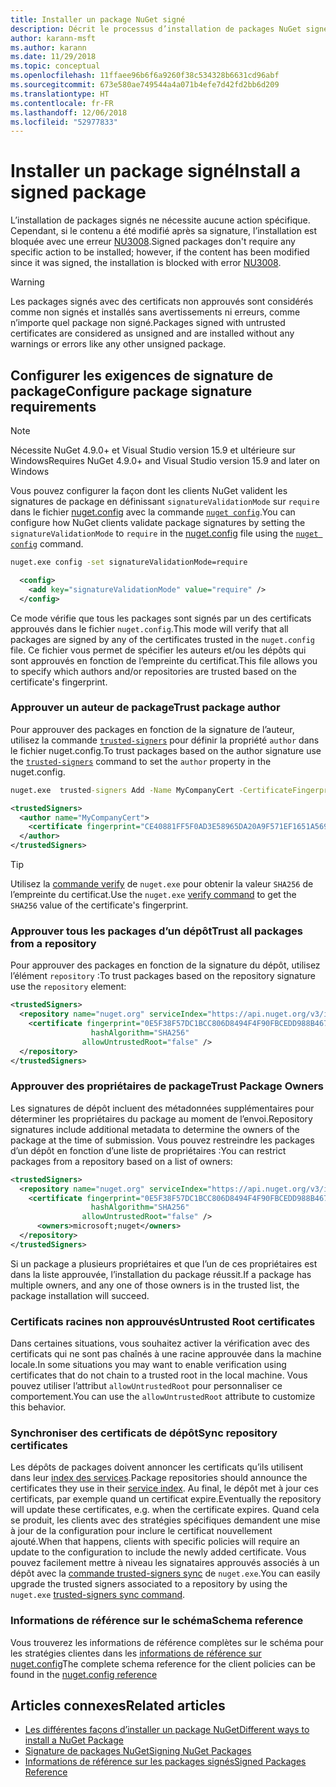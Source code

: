 ```yaml
---
title: Installer un package NuGet signé
description: Décrit le processus d’installation de packages NuGet signés et de configuration des paramètres d’approbation des signatures de package.
author: karann-msft
ms.author: karann
ms.date: 11/29/2018
ms.topic: conceptual
ms.openlocfilehash: 11ffaee96b6f6a9260f38c534328b6631cd96abf
ms.sourcegitcommit: 673e580ae749544a4a071b4efe7d42fd2bb6d209
ms.translationtype: HT
ms.contentlocale: fr-FR
ms.lasthandoff: 12/06/2018
ms.locfileid: "52977833"
---
```

# <a name="install-a-signed-package"></a><span data-ttu-id="5fa47-103">Installer un package signé</span><span class="sxs-lookup"><span data-stu-id="5fa47-103">Install a signed package</span></span>

<span data-ttu-id="5fa47-104">L’installation de packages signés ne nécessite aucune action spécifique. Cependant, si le contenu a été modifié après sa signature, l’installation est bloquée avec une erreur [NU3008](../reference/errors-and-warnings/NU3008.md).</span><span class="sxs-lookup"><span data-stu-id="5fa47-104">Signed packages don't require any specific action to be installed; however, if the content has been modified since it was signed, the installation is blocked with error [NU3008](../reference/errors-and-warnings/NU3008.md).</span></span>

> [!Warning]
> <span data-ttu-id="5fa47-105">Les packages signés avec des certificats non approuvés sont considérés comme non signés et installés sans avertissements ni erreurs, comme n’importe quel package non signé.</span><span class="sxs-lookup"><span data-stu-id="5fa47-105">Packages signed with untrusted certificates are considered as unsigned and are installed without any warnings or errors like any other unsigned package.</span></span>

## <a name="configure-package-signature-requirements"></a><span data-ttu-id="5fa47-106">Configurer les exigences de signature de package</span><span class="sxs-lookup"><span data-stu-id="5fa47-106">Configure package signature requirements</span></span>

> [!Note]
> <span data-ttu-id="5fa47-107">Nécessite NuGet 4.9.0+ et Visual Studio version 15.9 et ultérieure sur Windows</span><span class="sxs-lookup"><span data-stu-id="5fa47-107">Requires NuGet 4.9.0+ and Visual Studio version 15.9 and later on Windows</span></span>

<span data-ttu-id="5fa47-108">Vous pouvez configurer la façon dont les clients NuGet valident les signatures de package en définissant `signatureValidationMode` sur `require` dans le fichier [nuget.config](../reference/nuget-config-file) avec la commande [`nuget config`](../tools/cli-ref-config).</span><span class="sxs-lookup"><span data-stu-id="5fa47-108">You can configure how NuGet clients validate package signatures by setting the `signatureValidationMode` to `require` in the [nuget.config](../reference/nuget-config-file) file using the [`nuget config`](../tools/cli-ref-config) command.</span></span>

```cmd
nuget.exe config -set signatureValidationMode=require
```

```xml
  <config>
    <add key="signatureValidationMode" value="require" />
  </config>
```

<span data-ttu-id="5fa47-109">Ce mode vérifie que tous les packages sont signés par un des certificats approuvés dans le fichier `nuget.config`.</span><span class="sxs-lookup"><span data-stu-id="5fa47-109">This mode will verify that all packages are signed by any of the certificates trusted in the `nuget.config` file.</span></span> <span data-ttu-id="5fa47-110">Ce fichier vous permet de spécifier les auteurs et/ou les dépôts qui sont approuvés en fonction de l’empreinte du certificat.</span><span class="sxs-lookup"><span data-stu-id="5fa47-110">This file allows you to specify which authors and/or repositories are trusted based on the certificate's fingerprint.</span></span>

### <a name="trust-package-author"></a><span data-ttu-id="5fa47-111">Approuver un auteur de package</span><span class="sxs-lookup"><span data-stu-id="5fa47-111">Trust package author</span></span>

<span data-ttu-id="5fa47-112">Pour approuver des packages en fonction de la signature de l’auteur, utilisez la commande [`trusted-signers`](..tools/cli-ref-trusted-signers) pour définir la propriété `author` dans le fichier nuget.config.</span><span class="sxs-lookup"><span data-stu-id="5fa47-112">To trust packages based on the author signature use the [`trusted-signers`](..tools/cli-ref-trusted-signers) command to set the `author` property in the nuget.config.</span></span>

```cmd
nuget.exe  trusted-signers Add -Name MyCompanyCert -CertificateFingerprint CE40881FF5F0AD3E58965DA20A9F571EF1651A56933748E1BF1C99E537C4E039 -FingerprintAlgorithm SHA256
```

```xml
<trustedSigners>
  <author name="MyCompanyCert">
    <certificate fingerprint="CE40881FF5F0AD3E58965DA20A9F571EF1651A56933748E1BF1C99E537C4E039" hashAlgorithm="SHA256" allowUntrustedRoot="false" />
  </author>
</trustedSigners>
```

>[!TIP]
><span data-ttu-id="5fa47-113">Utilisez la [commande verify](https://docs.microsoft.com/en-us/nuget/tools/cli-ref-verify) de `nuget.exe` pour obtenir la valeur `SHA256` de l’empreinte du certificat.</span><span class="sxs-lookup"><span data-stu-id="5fa47-113">Use the `nuget.exe` [verify command](https://docs.microsoft.com/en-us/nuget/tools/cli-ref-verify) to get the `SHA256` value of the certificate's fingerprint.</span></span>


### <a name="trust-all-packages-from-a-repository"></a><span data-ttu-id="5fa47-114">Approuver tous les packages d’un dépôt</span><span class="sxs-lookup"><span data-stu-id="5fa47-114">Trust all packages from a repository</span></span>

<span data-ttu-id="5fa47-115">Pour approuver des packages en fonction de la signature du dépôt, utilisez l’élément `repository` :</span><span class="sxs-lookup"><span data-stu-id="5fa47-115">To trust packages based on the repository signature use the `repository` element:</span></span>

```xml
<trustedSigners>  
  <repository name="nuget.org" serviceIndex="https://api.nuget.org/v3/index.json">
    <certificate fingerprint="0E5F38F57DC1BCC806D8494F4F90FBCEDD988B4676070...." 
                  hashAlgorithm="SHA256" 
                allowUntrustedRoot="false" />
  </repository>
</trustedSigners>
```

### <a name="trust-package-owners"></a><span data-ttu-id="5fa47-116">Approuver des propriétaires de package</span><span class="sxs-lookup"><span data-stu-id="5fa47-116">Trust Package Owners</span></span>

<span data-ttu-id="5fa47-117">Les signatures de dépôt incluent des métadonnées supplémentaires pour déterminer les propriétaires du package au moment de l’envoi.</span><span class="sxs-lookup"><span data-stu-id="5fa47-117">Repository signatures include additional metadata to determine the owners of the package at the time of submission.</span></span> <span data-ttu-id="5fa47-118">Vous pouvez restreindre les packages d’un dépôt en fonction d’une liste de propriétaires :</span><span class="sxs-lookup"><span data-stu-id="5fa47-118">You can restrict packages from a repository based on a list of owners:</span></span>

```xml
<trustedSigners>  
  <repository name="nuget.org" serviceIndex="https://api.nuget.org/v3/index.json">
    <certificate fingerprint="0E5F38F57DC1BCC806D8494F4F90FBCEDD988B4676070...." 
                  hashAlgorithm="SHA256" 
                allowUntrustedRoot="false" />
      <owners>microsoft;nuget</owners>
  </repository>
</trustedSigners>
```

<span data-ttu-id="5fa47-119">Si un package a plusieurs propriétaires et que l’un de ces propriétaires est dans la liste approuvée, l’installation du package réussit.</span><span class="sxs-lookup"><span data-stu-id="5fa47-119">If a package has multiple owners, and any one of those owners is in the trusted list, the package installation will succeed.</span></span>

### <a name="untrusted-root-certificates"></a><span data-ttu-id="5fa47-120">Certificats racines non approuvés</span><span class="sxs-lookup"><span data-stu-id="5fa47-120">Untrusted Root certificates</span></span>

<span data-ttu-id="5fa47-121">Dans certaines situations, vous souhaitez activer la vérification avec des certificats qui ne sont pas chaînés à une racine approuvée dans la machine locale.</span><span class="sxs-lookup"><span data-stu-id="5fa47-121">In some situations you may want to enable verification using certificates that do not chain to a trusted root in the local machine.</span></span> <span data-ttu-id="5fa47-122">Vous pouvez utiliser l’attribut `allowUntrustedRoot` pour personnaliser ce comportement.</span><span class="sxs-lookup"><span data-stu-id="5fa47-122">You can use the `allowUntrustedRoot` attribute to customize this behavior.</span></span>

### <a name="sync-repository-certificates"></a><span data-ttu-id="5fa47-123">Synchroniser des certificats de dépôt</span><span class="sxs-lookup"><span data-stu-id="5fa47-123">Sync repository certificates</span></span>

<span data-ttu-id="5fa47-124">Les dépôts de packages doivent annoncer les certificats qu’ils utilisent dans leur [index des services](https://docs.microsoft.com/en-us/nuget/api/service-index).</span><span class="sxs-lookup"><span data-stu-id="5fa47-124">Package repositories should announce the certificates they use in their [service index](https://docs.microsoft.com/en-us/nuget/api/service-index).</span></span> <span data-ttu-id="5fa47-125">Au final, le dépôt met à jour ces certificats, par exemple quand un certificat expire.</span><span class="sxs-lookup"><span data-stu-id="5fa47-125">Eventually the repository will update these certificates, e.g. when the certificate expires.</span></span> <span data-ttu-id="5fa47-126">Quand cela se produit, les clients avec des stratégies spécifiques demandent une mise à jour de la configuration pour inclure le certificat nouvellement ajouté.</span><span class="sxs-lookup"><span data-stu-id="5fa47-126">When that happens, clients with specific policies will require an update to the configuration to include the newly added certificate.</span></span> <span data-ttu-id="5fa47-127">Vous pouvez facilement mettre à niveau les signataires approuvés associés à un dépôt avec la [commande trusted-signers sync](/nuget/tools/cli-ref-trusted-signers.md#nuget-trusted-signers-sync--name-) de `nuget.exe`.</span><span class="sxs-lookup"><span data-stu-id="5fa47-127">You can easily upgrade the trusted signers associated to a repository by using the `nuget.exe` [trusted-signers sync command](/nuget/tools/cli-ref-trusted-signers.md#nuget-trusted-signers-sync--name-).</span></span>

### <a name="schema-reference"></a><span data-ttu-id="5fa47-128">Informations de référence sur le schéma</span><span class="sxs-lookup"><span data-stu-id="5fa47-128">Schema reference</span></span>

<span data-ttu-id="5fa47-129">Vous trouverez les informations de référence complètes sur le schéma pour les stratégies clientes dans les [informations de référence sur nuget.config](/nuget/reference/nuget-config-file#trustedsigners-section)</span><span class="sxs-lookup"><span data-stu-id="5fa47-129">The complete schema reference for the client policies can be found in the [nuget.config reference](/nuget/reference/nuget-config-file#trustedsigners-section)</span></span>

## <a name="related-articles"></a><span data-ttu-id="5fa47-130">Articles connexes</span><span class="sxs-lookup"><span data-stu-id="5fa47-130">Related articles</span></span>

- [<span data-ttu-id="5fa47-131">Les différentes façons d’installer un package NuGet</span><span class="sxs-lookup"><span data-stu-id="5fa47-131">Different ways to install a NuGet Package</span></span>](ways-to-install-a-package.md)
- [<span data-ttu-id="5fa47-132">Signature de packages NuGet</span><span class="sxs-lookup"><span data-stu-id="5fa47-132">Signing NuGet Packages</span></span>](../create-packages/Sign-a-Package.md)
- [<span data-ttu-id="5fa47-133">Informations de référence sur les packages signés</span><span class="sxs-lookup"><span data-stu-id="5fa47-133">Signed Packages Reference</span></span>](../reference/Signed-Packages-Reference.md)
